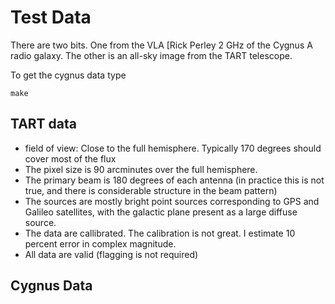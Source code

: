 # Test Data

There are two bits. One from the VLA [Rick Perley 2 GHz of the Cygnus A radio galaxy. The other is an all-sky image from the TART telescope.

To get the cygnus data type

    make
    
    
## TART data

* field of view: Close to the full hemisphere. Typically 170 degrees should cover most of the flux
* The pixel size is 90 arcminutes over the full hemisphere. 
* The primary beam is 180 degrees of each antenna (in practice this is not true, and there is considerable structure in the beam pattern)
* The sources are mostly bright point sources corresponding to GPS and Galileo satellites, with the galactic plane present as a large diffuse source.
* The data are callibrated. The calibration is not great. I estimate 10 percent error in complex magnitude.
* All data are valid (flagging is not required)

## Cygnus Data


